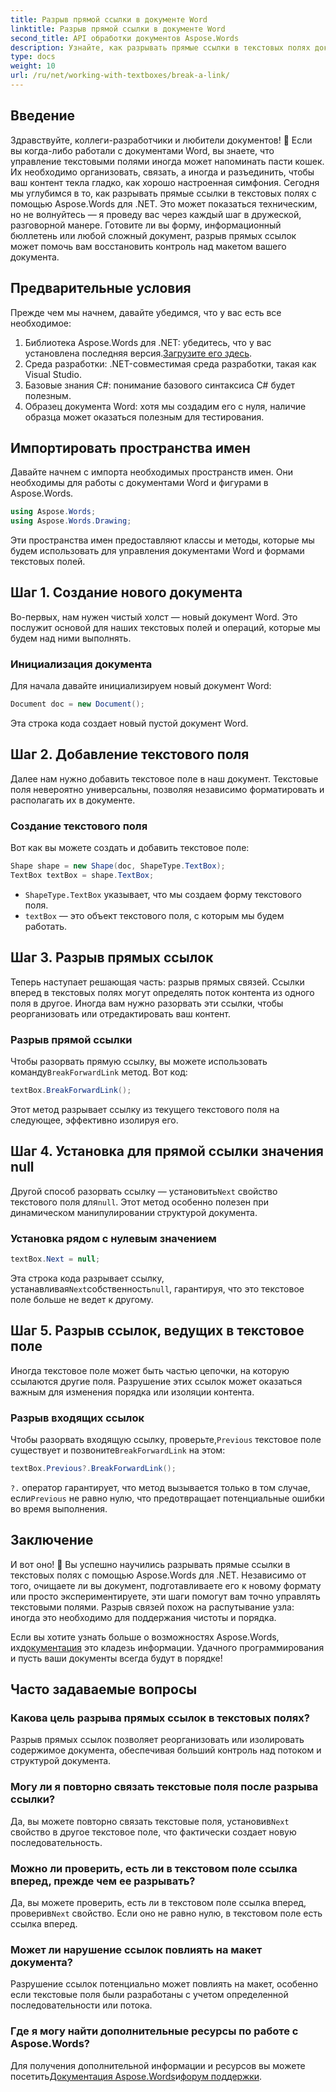 ```yaml
---
title: Разрыв прямой ссылки в документе Word
linktitle: Разрыв прямой ссылки в документе Word
second_title: API обработки документов Aspose.Words
description: Узнайте, как разрывать прямые ссылки в текстовых полях документа Word с помощью Aspose.Words для .NET. Следуйте нашему руководству, чтобы упростить управление документами.
type: docs
weight: 10
url: /ru/net/working-with-textboxes/break-a-link/
---
```


## Введение

Здравствуйте, коллеги-разработчики и любители документов! 🌟 Если вы когда-либо работали с документами Word, вы знаете, что управление текстовыми полями иногда может напоминать пасти кошек. Их необходимо организовать, связать, а иногда и разъединить, чтобы ваш контент текла гладко, как хорошо настроенная симфония. Сегодня мы углубимся в то, как разрывать прямые ссылки в текстовых полях с помощью Aspose.Words для .NET. Это может показаться техническим, но не волнуйтесь — я проведу вас через каждый шаг в дружеской, разговорной манере. Готовите ли вы форму, информационный бюллетень или любой сложный документ, разрыв прямых ссылок может помочь вам восстановить контроль над макетом вашего документа.

## Предварительные условия

Прежде чем мы начнем, давайте убедимся, что у вас есть все необходимое:

1.  Библиотека Aspose.Words для .NET: убедитесь, что у вас установлена последняя версия.[Загрузите его здесь](https://releases.aspose.com/words/net/).
2. Среда разработки: .NET-совместимая среда разработки, такая как Visual Studio.
3. Базовые знания C#: понимание базового синтаксиса C# будет полезным.
4. Образец документа Word: хотя мы создадим его с нуля, наличие образца может оказаться полезным для тестирования.

## Импортировать пространства имен

Давайте начнем с импорта необходимых пространств имен. Они необходимы для работы с документами Word и фигурами в Aspose.Words.

```csharp
using Aspose.Words;
using Aspose.Words.Drawing;
```

Эти пространства имен предоставляют классы и методы, которые мы будем использовать для управления документами Word и формами текстовых полей.

## Шаг 1. Создание нового документа

Во-первых, нам нужен чистый холст — новый документ Word. Это послужит основой для наших текстовых полей и операций, которые мы будем над ними выполнять.

### Инициализация документа

Для начала давайте инициализируем новый документ Word:

```csharp
Document doc = new Document();
```

Эта строка кода создает новый пустой документ Word.

## Шаг 2. Добавление текстового поля

Далее нам нужно добавить текстовое поле в наш документ. Текстовые поля невероятно универсальны, позволяя независимо форматировать и располагать их в документе.

### Создание текстового поля

Вот как вы можете создать и добавить текстовое поле:

```csharp
Shape shape = new Shape(doc, ShapeType.TextBox);
TextBox textBox = shape.TextBox;
```

- `ShapeType.TextBox` указывает, что мы создаем форму текстового поля.
- `textBox` — это объект текстового поля, с которым мы будем работать.

## Шаг 3. Разрыв прямых ссылок

Теперь наступает решающая часть: разрыв прямых связей. Ссылки вперед в текстовых полях могут определять поток контента из одного поля в другое. Иногда вам нужно разорвать эти ссылки, чтобы реорганизовать или отредактировать ваш контент.

### Разрыв прямой ссылки

 Чтобы разорвать прямую ссылку, вы можете использовать команду`BreakForwardLink` метод. Вот код:

```csharp
textBox.BreakForwardLink();
```

Этот метод разрывает ссылку из текущего текстового поля на следующее, эффективно изолируя его.

## Шаг 4. Установка для прямой ссылки значения null

 Другой способ разорвать ссылку — установить`Next` свойство текстового поля для`null`. Этот метод особенно полезен при динамическом манипулировании структурой документа.

### Установка рядом с нулевым значением

```csharp
textBox.Next = null;
```

 Эта строка кода разрывает ссылку, устанавливая`Next`собственность`null`, гарантируя, что это текстовое поле больше не ведет к другому.

## Шаг 5. Разрыв ссылок, ведущих в текстовое поле

Иногда текстовое поле может быть частью цепочки, на которую ссылаются другие поля. Разрушение этих ссылок может оказаться важным для изменения порядка или изоляции контента.

### Разрыв входящих ссылок

 Чтобы разорвать входящую ссылку, проверьте,`Previous` текстовое поле существует и позвоните`BreakForwardLink` на этом:

```csharp
textBox.Previous?.BreakForwardLink();
```

`?.` оператор гарантирует, что метод вызывается только в том случае, если`Previous` не равно нулю, что предотвращает потенциальные ошибки во время выполнения.

## Заключение

И вот оно! 🎉 Вы успешно научились разрывать прямые ссылки в текстовых полях с помощью Aspose.Words для .NET. Независимо от того, очищаете ли вы документ, подготавливаете его к новому формату или просто экспериментируете, эти шаги помогут вам точно управлять текстовыми полями. Разрыв связей похож на распутывание узла: иногда это необходимо для поддержания чистоты и порядка. 

 Если вы хотите узнать больше о возможностях Aspose.Words, их[документация](https://reference.aspose.com/words/net/) это кладезь информации. Удачного программирования и пусть ваши документы всегда будут в порядке!

## Часто задаваемые вопросы

### Какова цель разрыва прямых ссылок в текстовых полях?

Разрыв прямых ссылок позволяет реорганизовать или изолировать содержимое документа, обеспечивая больший контроль над потоком и структурой документа.

### Могу ли я повторно связать текстовые поля после разрыва ссылки?

 Да, вы можете повторно связать текстовые поля, установив`Next` свойство в другое текстовое поле, что фактически создает новую последовательность.

### Можно ли проверить, есть ли в текстовом поле ссылка вперед, прежде чем ее разрывать?

 Да, вы можете проверить, есть ли в текстовом поле ссылка вперед, проверив`Next` свойство. Если оно не равно нулю, в текстовом поле есть ссылка вперед.

### Может ли нарушение ссылок повлиять на макет документа?

Разрушение ссылок потенциально может повлиять на макет, особенно если текстовые поля были разработаны с учетом определенной последовательности или потока.

### Где я могу найти дополнительные ресурсы по работе с Aspose.Words?

 Для получения дополнительной информации и ресурсов вы можете посетить[Документация Aspose.Words](https://reference.aspose.com/words/net/)и[форум поддержки](https://forum.aspose.com/c/words/8).